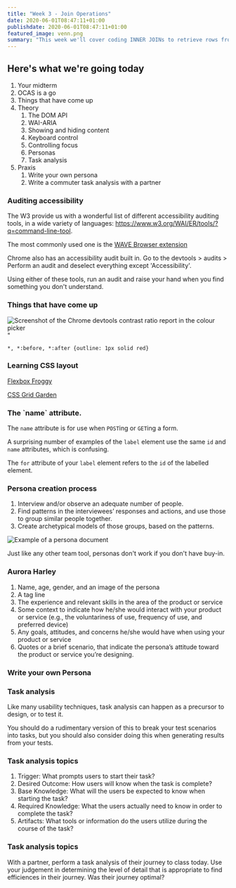 ```yaml
---
title: "Week 3 - Join Operations"
date: 2020-06-01T08:47:11+01:00
publishdate: 2020-06-01T08:47:11+01:00
featured_image: venn.png
summary: "This week we'll cover coding INNER JOINs to retrieve rows from multiple tables; the use of a self-join; table aliases; JOIN with implicit INNER JOIN syntax; OUTER JOINs to retrieve rows form multiple tables; the various set operators."
---
```

<section class="slide-only">
    <h2>Here's what we're going today</h2>
    <ol>
        <li>Your midterm</li>
        <li>OCAS is a go</li>
        <li>Things that have come up</li>
        <li>Theory
            <ol>
                <li>The DOM API</li>
                <li>WAI-ARIA</li>
                <li>Showing and hiding content</li>
                <li>Keyboard control</li>
                <li>Controlling focus</li>
                <li>Personas</li>
                <li>Task analysis</li>
            </ol>
        </li>
        <li>Praxis
            <ol>
                <li>Write your own persona</li>
                <li>Write a commuter task analysis with a partner</li>
            </ol>
        </li>
    </ol>
</section>
<section>
    <h3>Auditing accessibility</h3>
    <p>The W3 provide us with a wonderful list of different accessibility auditing tools, in a wide variety of languages: <a href='https://www.w3.org/WAI/ER/tools/?q=command-line-tool' target='_blank'>https://www.w3.org/WAI/ER/tools/?q=command-line-tool</a>.</p>
    <p>The most commonly used one is the <a href='http://wave.webaim.org/extension/' target='_blank'>WAVE Browser extension</a></p>
    <p>Chrome also has an accessibility audit built in. Go to the devtools > audits > Perform an audit and deselect everything except 'Accessibility'.</p>
    <p>Using either of these tools, run an audit and raise your hand when you find something you don't understand.</p>
</section>
<section class="slide-only">
    <h3>Things that have come up</h3>
    <p><img src='/a11y/assets/images/contrast-ratio.png' alt='Screenshot of the Chrome devtools contrast ratio report in the colour picker'>"</p>
</section>
<section class="slide-only">
    <p><code>*, *:before, *:after {outline: 1px solid red}</code></p>
</section>
<section class="slide-only">
    <h3>Learning CSS layout</h3>
    <p><a href='https://flexboxfroggy.com/'>Flexbox Froggy</a></p>
    <p><a href='https://cssgridgarden.com/'>CSS Grid Garden</a></p>
</section>
<section class="slide-only">
    <h3>The `name` attribute.</h3>
    <p>The <code>name</code> attribute is for use when <code>POST</code>ing or <code>GET</code>ing a form.</p>
    <p>A surprising number of examples of the <code>label</code> element use the same <code>id</code> and <code>name</code> attributes, which is confusing.</p>
    <p>The <code>for</code> attribute of your <code>label</code> element refers to the <code>id</code> of the labelled element.</p>
</section>

<section>
    <h3>Persona creation process</h3>
    <ol>
        <li class="fragment">Interview and/or observe an adequate number of people.</li>
        <li class="fragment">Find patterns in the interviewees’ responses and actions, and use those to group similar people together.</li>
        <li class="fragment">Create archetypical models of those groups, based on the patterns.</li>
    </ol>
</section>
<section>
    <p><img src='https://media.nngroup.com/media/editor/2018/01/05/personaexample.jpg' alt='Example of a persona document'></p>
</section>
<section>
    <p>Just like any other team tool, personas don't work if you don't have buy-in.</p>
</section>
<section>
    <h3>Aurora Harley</h3>
    <ol>
        <li class="fragment">Name, age, gender, and an image of the persona</li>
        <li class="fragment">A tag line</li>
        <li class="fragment">The experience and relevant skills in the area of the product or service</li>
        <li class="fragment">Some context to indicate how he/she would interact with your product or service (e.g., the voluntariness of use, frequency of use, and preferred device)</li>
        <li class="fragment">Any goals, attitudes, and concerns he/she would have when using your product or service</li>
        <li class="fragment">Quotes or a brief scenario, that indicate the persona’s attitude toward the product or service you’re designing.</li>
    </ol>
</section>
<section>
    <h3>Write your own Persona</h3>
</section>
<section>
    <h3>Task analysis</h3>
    <p>Like many usability techniques, task analysis can happen as a precursor to design, or to test it.</p>
    <p>You should do a rudimentary version of this to break your test scenarios into tasks, but you should also consider doing this when generating results from your tests.</p>
</section>
<section>
    <h3>Task analysis topics</h3>
    <ol>
        <li class="fragment">Trigger: What prompts users to start their task?</li>
        <li class="fragment">Desired Outcome: How users will know when the task is complete?</li>
        <li class="fragment">Base Knowledge: What will the users be expected to know when starting the task?</li>
        <li class="fragment">Required Knowledge: What the users actually need to know in order to complete the task?</li>
        <li class="fragment">Artifacts: What tools or information do the users utilize during the course of the task?</li>
    </ol>
</section>
<section>
    <h3>Task analysis topics</h3>
    <p>With a partner, perform a task analysis of their journey to class today. Use your judgement in determining the level of detail that is appropriate to find efficiences in their journey. Was their journey optimal?</p>
</section>